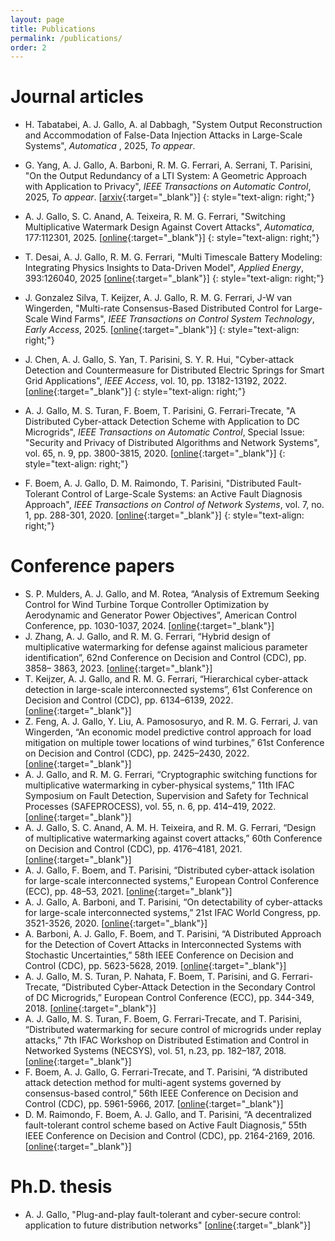 ```yaml
---
layout: page
title: Publications
permalink: /publications/
order: 2
---
```


<h1>Journal articles</h1>

- H. Tabatabei, A. J. Gallo, A. al Dabbagh, "System Output Reconstruction and Accommodation of False-Data Injection Attacks in Large-Scale Systems", <i> Automatica </i>, 2025, <i>To appear</i>.

- G. Yang, A. J. Gallo, A. Barboni, R. M. G. Ferrari, A. Serrani, T. Parisini, "On the Output Redundancy of a LTI System: A Geometric Approach with Application to Privacy", <i>IEEE Transactions on Automatic Control</i>, 2025, <i>To appear</i>.
[[arxiv](https://arxiv.org/abs/2409.17705){:target="_blank"}]
{: style="text-align: right;"}
  
- A. J. Gallo, S. C. Anand, A. Teixeira, R. M. G. Ferrari, "Switching Multiplicative Watermark Design Against Covert Attacks", <i>Automatica</i>, 177:112301, 2025.
[[online](https://doi.org/10.1016/j.automatica.2025.112301){:target="_blank"}]
{: style="text-align: right;"}

- T. Desai, A. J. Gallo, R. M. G. Ferrari, "Multi Timescale Battery Modeling: Integrating Physics Insights to Data-Driven Model", <i>Applied Energy</i>, 393:126040, 2025
[[online](https://doi.org/10.1016/j.apenergy.2025.126040){:target="_blank"}]
{: style="text-align: right;"}

- J. Gonzalez Silva, T. Keijzer, A. J. Gallo, R. M. G. Ferrari, J-W van Wingerden, "Multi-rate Consensus-Based Distributed Control for Large-Scale Wind Farms", <i>IEEE Transactions on Control System Technology</i>, <i>Early Access</i>, 2025.
[[online](https://doi.org/10.1109/TCST.2025.3550033){:target="_blank"}]
{: style="text-align: right;"}

- J. Chen, A. J. Gallo, S. Yan, T. Parisini, S. Y. R. Hui, "Cyber-attack Detection and Countermeasure for Distributed Electric Springs for Smart Grid Applications", <i>IEEE Access</i>, vol. 10, pp. 13182-13192, 2022.
[[online](https://doi.org/10.1109/ACCESS.2022.3145015){:target="_blank"}]
{: style="text-align: right;"}

- A. J. Gallo, M. S. Turan, F. Boem, T. Parisini, G. Ferrari-Trecate, "A Distributed Cyber-attack Detection Scheme with Application to DC Microgrids", <i>IEEE Transactions on Automatic Control</i>, Special Issue: "Security and Privacy of Distributed Algorithms and Network Systems", vol. 65, n. 9, pp. 3800-3815, 2020.
[[online](https://doi.org/10.1109/TAC.2020.2982577){:target="_blank"}]
{: style="text-align: right;"}

- F. Boem, A. J. Gallo, D. M. Raimondo, T. Parisini, "Distributed Fault-Tolerant Control of Large-Scale Systems: an Active Fault Diagnosis Approach", <i>IEEE Transactions on Control of Network Systems</i>, vol. 7, no. 1, pp. 288-301, 2020.
[[online](https://doi.org/10.1109/TCNS.2019.2913557){:target="_blank"}]
{: style="text-align: right;"}

<h1>Conference papers</h1>

- S. P. Mulders, A. J. Gallo, and M. Rotea, “Analysis of Extremum Seeking Control for Wind Turbine Torque Controller Optimization by Aerodynamic and Generator Power Objectives”, American Control Conference, pp. 1030-1037, 2024.
[[online](https://doi.org/10.23919/ACC60939.2024.10644899){:target="_blank"}]
- J. Zhang, A. J. Gallo, and R. M. G. Ferrari, “Hybrid design of multiplicative watermarking for defense against malicious parameter identification”, 62nd Conference on Decision and Control (CDC), pp. 3858– 3863, 2023.
[[online](https://doi.org/10.1109/CDC49753.2023.10383837){:target="_blank"}]
- T. Keijzer, A. J. Gallo, and R. M. G. Ferrari, “Hierarchical cyber-attack detection in large-scale interconnected systems”, 61st Conference on Decision and Control (CDC), pp. 6134–6139, 2022.
[[online](https://doi.org/10.1109/CDC51059.2022.9993072){:target="_blank"}]
- Z. Feng, A. J. Gallo, Y. Liu, A. Pamososuryo, and R. M. G. Ferrari, J. van Wingerden, “An economic model predictive control approach for load mitigation on multiple tower locations of wind turbines,” 61st Conference on Decision and Control (CDC), pp. 2425–2430, 2022.
[[online](https://doi.org/10.1109/CDC51059.2022.9992553){:target="_blank"}]
- A. J. Gallo, and R. M. G. Ferrari, “Cryptographic switching functions for multiplicative watermarking in cyber-physical systems,” 11th IFAC Symposium on Fault Detection, Supervision and Safety for Technical Processes (SAFEPROCESS), vol. 55, n. 6, pp. 414–419, 2022.
[[online](https://doi.org/10.1016/j.ifacol.2022.07.164){:target="_blank"}]
- A. J. Gallo, S. C. Anand, A. M. H. Teixeira, and R. M. G. Ferrari, “Design of multiplicative watermarking against covert attacks,” 60th Conference on Decision and Control (CDC), pp. 4176–4181, 2021.
[[online](https://doi.org/10.1109/CDC45484.2021.9683075){:target="_blank"}]
- A. J. Gallo, F. Boem, and T. Parisini, “Distributed cyber-attack isolation for large-scale interconnected systems,” European Control Conference (ECC), pp. 48–53, 2021.
[[online](https://doi.org/10.23919/ECC54610.2021.9655176){:target="_blank"}]
- A. J. Gallo, A. Barboni, and T. Parisini, “On detectability of cyber-attacks for large-scale interconnected systems,” 21st IFAC World Congress, pp. 3521-3526, 2020.
[[online](https://doi.org/10.1016/j.ifacol.2020.12.1714){:target="_blank"}]
- A. Barboni, A. J. Gallo, F. Boem, and T. Parisini, “A Distributed Approach for the Detection of Covert Attacks in Interconnected Systems with Stochastic Uncertainties,” 58th IEEE Conference on Decision and Control (CDC), pp. 5623-5628, 2019.
[[online](https://doi.org/10.1109/CDC40024.2019.9030237){:target="_blank"}]
- A. J. Gallo, M. S. Turan, P. Nahata, F. Boem, T. Parisini, and G. Ferrari-Trecate, “Distributed Cyber-Attack Detection in the Secondary Control of DC Microgrids,” European Control Conference (ECC), pp. 344-349, 2018.
[[online](https://doi.org/10.23919/ECC.2018.8550549){:target="_blank"}]
- A. J. Gallo, M. S. Turan, F. Boem, G. Ferrari-Trecate, and T. Parisini, “Distributed watermarking for secure control of microgrids under replay attacks,” 7th IFAC Workshop on Distributed Estimation and Control in Networked Systems (NECSYS), vol. 51, n.23, pp. 182–187, 2018.
[[online](https://doi.org/10.1016/j.ifacol.2018.12.032){:target="_blank"}]
- F. Boem, A. J. Gallo, G. Ferrari-Trecate, and T. Parisini, “A distributed attack detection method for multi-agent systems governed by consensus-based control,” 56th IEEE Conference on Decision and Control (CDC), pp. 5961-5966, 2017.
[[online](https://doi.org/10.1109/CDC.2017.8264562){:target="_blank"}]
- D. M. Raimondo, F. Boem, A. J. Gallo, and T. Parisini, “A decentralized fault-tolerant control scheme based on Active Fault Diagnosis,” 55th IEEE Conference on Decision and Control (CDC), pp. 2164-2169, 2016.
[[online](https://doi.org/10.1109/CDC.2016.7798584){:target="_blank"}]

<h1>Ph.D. thesis</h1>

- A. J. Gallo, "Plug-and-play fault-tolerant and cyber-secure control: application to future distribution networks"
[[online](https://spiral.imperial.ac.uk/entities/publication/5f956a5a-0e63-4e32-a79c-e56b74f06649){:target="_blank"}]
